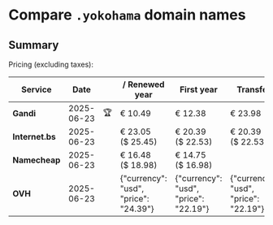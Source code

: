 # Compare `.yokohama` domain names

## Summary

Pricing (excluding taxes):

| Service | Date |  | / Renewed year | First year | Transfer | Restoration |
|--|--|--|--|--|--|--|
| **Gandi** | 2025-06-23 | 🏆 | € 10.49 | € 12.38 | € 23.98 | € 73.09 |
| **Internet.bs** | 2025-06-23 |  | € 23.05<br>($ 25.45) | € 20.39<br>($ 22.53) | € 20.39<br>($ 22.53) | € 101.65<br>($ 112.29) |
| **Namecheap** | 2025-06-23 |  | € 16.48<br>($ 18.98) | € 14.75<br>($ 16.98) |  |  |
| **OVH** | 2025-06-23 |  | {"currency": "usd", "price": "24.39"} | {"currency": "usd", "price": "22.19"} | {"currency": "usd", "price": "22.19"} |  |
